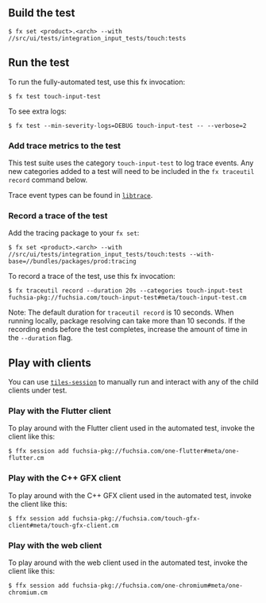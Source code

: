 ## Build the test

```shell
$ fx set <product>.<arch> --with //src/ui/tests/integration_input_tests/touch:tests
```

## Run the test

To run the fully-automated test, use this fx invocation:

```shell
$ fx test touch-input-test
```

To see extra logs:

```shell
$ fx test --min-severity-logs=DEBUG touch-input-test -- --verbose=2
```

### Add trace metrics to the test

This test suite uses the category `touch-input-test` to log trace events. Any new categories added
to a test will need to be included in the `fx traceutil record` command below.

Trace event types can be found in
[`libtrace`](//zircon/system/ulib/trace/include/lib/trace/event.h).

### Record a trace of the test

Add the tracing package to your `fx set`:

```shell
$ fx set <product>.<arch> --with //src/ui/tests/integration_input_tests/touch:tests --with-base=//bundles/packages/prod:tracing
```

To record a trace of the test, use this fx invocation:

```shell
$ fx traceutil record --duration 20s --categories touch-input-test fuchsia-pkg://fuchsia.com/touch-input-test#meta/touch-input-test.cm
```

Note: The default duration for `traceutil record` is 10 seconds. When running
locally, package resolving can take more than 10 seconds. If the recording ends
before the test completes, increase the amount of time in the `--duration` flag.

## Play with clients

You can use [`tiles-session`](/src/session/examples/tiles-session/README.md) to manually run and
interact with any of the child clients under test.

### Play with the Flutter client

To play around with the Flutter client used in the automated test, invoke the client like this:

```shell
$ ffx session add fuchsia-pkg://fuchsia.com/one-flutter#meta/one-flutter.cm
```

### Play with the C++ GFX client

To play around with the C++ GFX client used in the automated test, invoke the client like this:

```shell
$ ffx session add fuchsia-pkg://fuchsia.com/touch-gfx-client#meta/touch-gfx-client.cm
```

### Play with the web client

To play around with the web client used in the automated test, invoke the client like this:

```shell
$ ffx session add fuchsia-pkg://fuchsia.com/one-chromium#meta/one-chromium.cm
```
